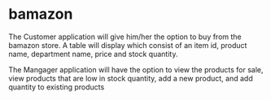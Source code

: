 # bamazon
The Customer application will give him/her the option to buy from the bamazon store. A table will display which consist of an item id, product name, department name, price and stock quantity.

The Mangager application will have the option to view the products for sale, view products that are low in stock quantity, add a new product, and add quantity to existing products

